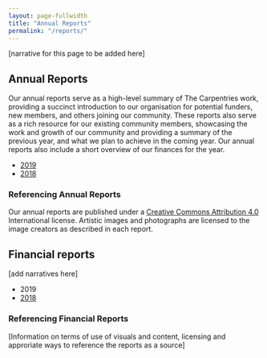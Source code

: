 ```yaml
---
layout: page-fullwidth
title: "Annual Reports"
permalink: "/reports/"
---
```


[narrative for this page to be added here]

## Annual Reports

Our annual reports serve as a high-level summary of The Carpentries work, providing a succinct introduction to our organisation for potential funders, new members, and others joining our community. These reports also serve as a rich resource for our existing community members, showcasing the work and growth of our community and providing a summary of the previous year, and what we plan to achieve in the coming year. Our annual reports also include a short overview of our finances for the year.

- [2019](/files/reports/TheCarpentries2019AnnualReport)
- [2018](/files/assessment/TheCarpentries2018AnnualReport.pdf)


### Referencing Annual Reports

Our annual reports are published under a [Creative Commons Attribution 4.0](http://creativecommons.org/licenses/by/4.0/legalcode) International license. Artistic images and photographs are licensed to the image creators as described in each report.

## Financial reports

[add narratives here]

- 2019
- [2018](https://carpentries.org/blog/2019/05/carpentries-financial-updates/)

### Referencing Financial Reports

[Information on terms of use of visuals and content, licensing and approriate ways to reference the reports as a source]
